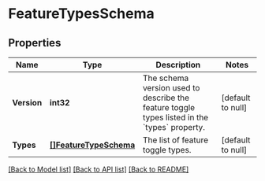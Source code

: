# FeatureTypesSchema

## Properties
Name | Type | Description | Notes
------------ | ------------- | ------------- | -------------
**Version** | **int32** | The schema version used to describe the feature toggle types listed in the &#x60;types&#x60; property. | [default to null]
**Types** | [**[]FeatureTypeSchema**](featureTypeSchema.md) | The list of feature toggle types. | [default to null]

[[Back to Model list]](../README.md#documentation-for-models) [[Back to API list]](../README.md#documentation-for-api-endpoints) [[Back to README]](../README.md)

